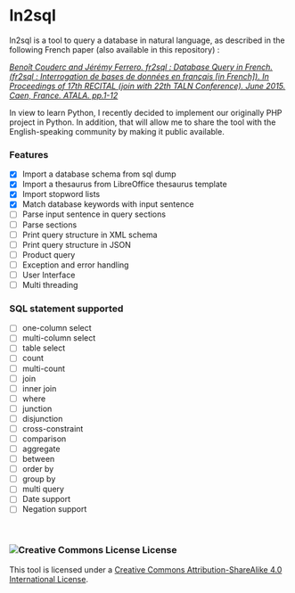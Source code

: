 # ln2sql

ln2sql is a tool to query a database in natural language, as described in the following French paper (also available in this repository) :

<i><a rel="license" href="https://www.researchgate.net/publication/278965118_fr2sql_Interrogation_de_bases_de_donnees_en_francais"> Benoît Couderc and Jérémy Ferrero. fr2sql : Database Query in French. (fr2sql : Interrogation de bases de données en français [in French]). In Proceedings of 17th RECITAL (join with 22th TALN Conference). June 2015. Caen, France. ATALA. pp.1-12 </a></i>

In view to learn Python, I recently decided to implement our originally PHP project in Python. In addition, that will allow me to share the tool with the English-speaking community by making it public available.

### Features

- [X] Import a database schema from sql dump
- [X] Import a thesaurus from LibreOffice thesaurus template
- [X] Import stopword lists
- [X] Match database keywords with input sentence
- [ ] Parse input sentence in query sections
- [ ] Parse sections
- [ ] Print query structure in XML schema
- [ ] Print query structure in JSON
- [ ] Product query
- [ ] Exception and error handling
- [ ] User Interface
- [ ] Multi threading

### SQL statement supported

- [ ] one-column select
- [ ] multi-column select
- [ ] table select
- [ ] count
- [ ] multi-count
- [ ] join
- [ ] inner join
- [ ] where
- [ ] junction
- [ ] disjunction
- [ ] cross-constraint
- [ ] comparison
- [ ] aggregate
- [ ] between
- [ ] order by
- [ ] group by
- [ ] multi query
- [ ] Date support
- [ ] Negation support

<br/>

### <img alt="Creative Commons License" style="border-width:0" src="https://i.creativecommons.org/l/by-sa/4.0/88x31.png" /> License

This tool is licensed under a <a rel="license" href="http://creativecommons.org/licenses/by-sa/4.0/">Creative Commons Attribution-ShareAlike 4.0 International License</a>.
